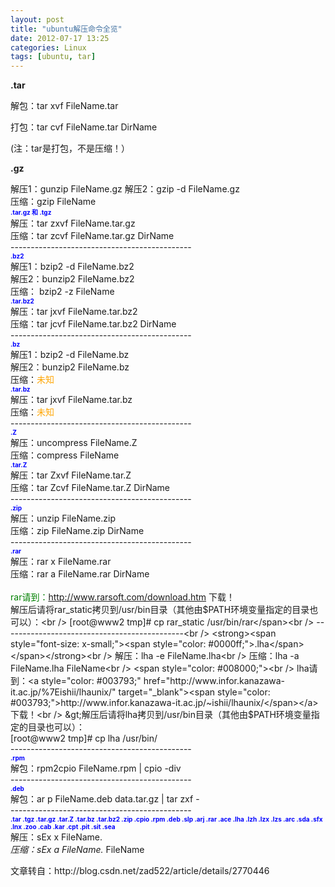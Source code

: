 ```yaml
---
layout: post
title: "ubuntu解压命令全览"
date: 2012-07-17 13:25
categories: Linux
tags: [ubuntu, tar]
---
```


**.tar**

解包：tar xvf FileName.tar

打包：tar cvf FileName.tar DirName

(注：tar是打包，不是压缩！）


**.gz**

解压1：gunzip FileName.gz
解压2：gzip -d FileName.gz<br /> 压缩：gzip FileName<br /> <strong><span style="font-size: x-small;"><span style="color: #0000ff;">.tar.gz 和 .tgz</span></span></strong><br /> 解压：tar zxvf FileName.tar.gz<br /> 压缩：tar zcvf FileName.tar.gz DirName<br /> ---------------------------------------------<br /> <strong><span style="font-size: x-small;"><span style="color: #0000ff;">.bz2</span></span></strong><br /> 解压1：bzip2 -d FileName.bz2<br /> 解压2：bunzip2 FileName.bz2<br /> 压缩： bzip2 -z FileName<br /> <strong><span style="font-size: x-small;"><span style="color: #0000ff;">.tar.bz2</span></span></strong><br /> 解压：tar jxvf FileName.tar.bz2<br /> 压缩：tar jcvf FileName.tar.bz2 DirName<br /> ---------------------------------------------<br /> <strong><span style="font-size: x-small;"><span style="color: #0000ff;">.bz</span></span></strong><br /> 解压1：bzip2 -d FileName.bz<br /> 解压2：bunzip2 FileName.bz<br /> 压缩：<span style="color: #ffa500;">未知</span><br /> <strong><span style="font-size: x-small;"><span style="color: #0000ff;">.tar.bz</span></span></strong><br /> 解压：tar jxvf FileName.tar.bz<br /> 压缩：<span style="color: #ffa500;">未知</span><br /> ---------------------------------------------<br /> <strong><span style="font-size: x-small;"><span style="color: #0000ff;">.Z</span></span></strong><br /> 解压：uncompress FileName.Z<br /> 压缩：compress FileName<br /> <strong><span style="font-size: x-small;"><span style="color: #0000ff;">.tar.Z</span></span></strong><br /> 解压：tar Zxvf FileName.tar.Z<br /> 压缩：tar Zcvf FileName.tar.Z DirName<br /> ---------------------------------------------<br /> <strong><span style="font-size: x-small;"><span style="color: #0000ff;">.zip</span></span></strong><br /> 解压：unzip FileName.zip<br /> 压缩：zip FileName.zip DirName<br /> ---------------------------------------------<br /> <strong><span style="font-size: x-small;"><span style="color: #0000ff;">.rar</span></span></strong><br /> 解压：rar x FileName.rar<br /> 压缩：rar a FileName.rar DirName<br /> <span style="color: #008000;"><br /> rar请到：<a style="color: #003793;" href="http://www.rarsoft.com/download.htm" target="_blank"><span style="color: #003793;">http://www.rarsoft.com/download.htm</span></a> 下载！<br /> 解压后请将rar_static拷贝到/usr/bin目录（其他由$PATH环境变量指定的目录也可以）：<br /> [root@www2 tmp]# cp rar_static /usr/bin/rar</span><br /> ---------------------------------------------<br /> <strong><span style="font-size: x-small;"><span style="color: #0000ff;">.lha</span></span></strong><br /> 解压：lha -e FileName.lha<br /> 压缩：lha -a FileName.lha FileName<br /> <span style="color: #008000;"><br /> lha请到：<a style="color: #003793;" href="http://www.infor.kanazawa-it.ac.jp/%7Eishii/lhaunix/" target="_blank"><span style="color: #003793;">http://www.infor.kanazawa-it.ac.jp/~ishii/lhaunix/</span></a>下载！<br /> &gt;解压后请将lha拷贝到/usr/bin目录（其他由$PATH环境变量指定的目录也可以）：<br /> [root@www2 tmp]# cp lha /usr/bin/</span><br /> ---------------------------------------------<br /> <strong><span style="font-size: x-small;"><span style="color: #0000ff;">.rpm</span></span></strong><br /> 解包：rpm2cpio FileName.rpm | cpio -div<br /> ---------------------------------------------<br /> <strong><span style="font-size: x-small;"><span style="color: #0000ff;">.deb</span></span></strong><br /> 解包：ar p FileName.deb data.tar.gz | tar zxf -<br /> ---------------------------------------------<br /> <strong><span style="font-size: x-small;"><span style="color: #0000ff;">.tar .tgz .tar.gz .tar.Z .tar.bz .tar.bz2 .zip .cpio .rpm .deb .slp .arj .rar .ace .lha .lzh .lzx .lzs .arc .sda .sfx .lnx .zoo .cab .kar .cpt .pit .sit .sea</span></span></strong><br /> 解压：sEx x FileName.*<br /> 压缩：sEx a FileName.* FileName</p>
<p>文章转自：http://blog.csdn.net/zad522/article/details/2770446</p>
